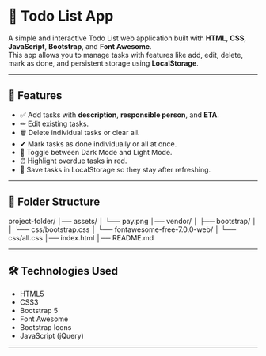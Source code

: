 # 📝 Todo List App

A simple and interactive Todo List web application built with **HTML**, **CSS**, **JavaScript**, **Bootstrap**, and **Font Awesome**.  
This app allows you to manage tasks with features like add, edit, delete, mark as done, and persistent storage using **LocalStorage**.

---

## 🚀 Features
- ✅ Add tasks with **description**, **responsible person**, and **ETA**.
- ✏ Edit existing tasks.
- 🗑 Delete individual tasks or clear all.
- ✔ Mark tasks as done individually or all at once.
- 🌙 Toggle between Dark Mode and Light Mode.
- ⏰ Highlight overdue tasks in red.
- 💾 Save tasks in LocalStorage so they stay after refreshing.

---

## 📂 Folder Structure

project-folder/
│── assets/
│ └── pay.png
│── vendor/
│ ├── bootstrap/
│ │ └── css/bootstrap.css
│ └── fontawesome-free-7.0.0-web/
│ └── css/all.css
│── index.html
│── README.md


---

## 🛠️ Technologies Used
- HTML5  
- CSS3  
- Bootstrap 5  
- Font Awesome  
- Bootstrap Icons  
- JavaScript (jQuery)  

---